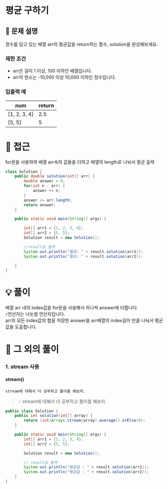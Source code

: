 # 평균 구하기

## 📌 문제 설명

정수를 담고 있는 배열 arr의 평균값을 return하는 함수, solution을 완성해보세요.

### 제한 조건

- arr은 길이 1 이상, 100 이하인 배열입니다.
- arr의 원소는 -10,000 이상 10,000 이하인 정수입니다.

### 입출력 예

| num          | return |
| ------------ | ------ |
| [1, 2, 3, 4] | 2.5    |
| [5, 5]       | 5      |

# 🧐 접근

for문을 사용하여 배열 arr속의 값들을 더하고 배열의 length로 나눠서 평균 출력

```java
class Solution {
    public double solution(int[] arr) {
        double answer = 0;
        for(int n : arr) {
            answer += n;
        }
        answer /= arr.length;
        return answer;
    }

    public static void main(String[] args) {

        int[] arr1 = {1, 2, 3, 4};
        int[] arr2 = {5, 5};
        Solution result = new Solution();

        //result값 출력
        System.out.println("결과: " + result.solution(arr1));
        System.out.println("결과: " + result.solution(arr2));

    }
}
```

# 💡 풀이

배열 arr 내의 index값을 for문을 사용해서 하나씩 answer에 더합니다.  
`/`연산자는 나눗셈 연산자입니다.  
arr의 모든 index값의 합을 저장한 answer을 arr배열의 index길이 만큼 나눠서 평균값을 도출합니다.

# 📘 그 외의 풀이

### 1. stream 사용

#### stream()

```text/plain
stream에 대해서 더 공부하고 풀이를 해보자.
```

> 💡 stream에 대해서 더 공부하고 풀이를 해보자.

```java
public class Solution {
    public int solution(int[] array) {
		return (int)Arrays.stream(array).average().orElse(0);
    }

    public static void main(String[] args) {
        int[] arr1 = {1, 2, 3, 4};
        int[] arr2 = {5, 5};

        Solution result = new Solution();

        // result값 출력
        System.out.println("평균값 : " + result.solution(arr1));
        System.out.println("평균값 : " + result.solution(arr2));
    }
}
```
